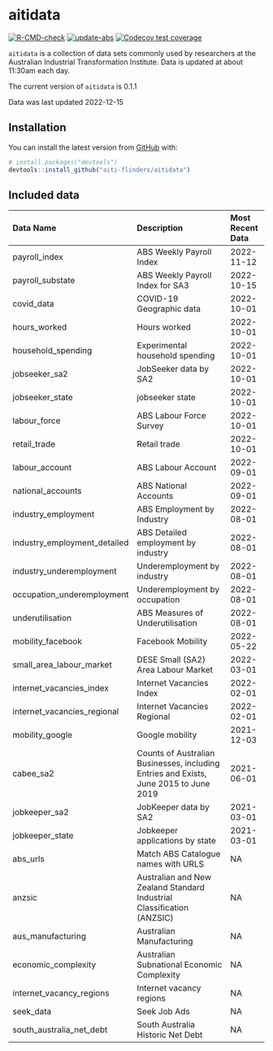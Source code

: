 
<!-- README.md is generated from README.Rmd. Please edit that file -->

# aitidata

<!-- badges: start -->

[![R-CMD-check](https://github.com/aiti-flinders/aitidata/actions/workflows/R-CMD-check.yaml/badge.svg?branch=data_prep)](https://github.com/aiti-flinders/aitidata/actions/workflows/R-CMD-check.yaml)
[![update-abs](https://github.com/aiti-flinders/aitidata/workflows/update-abs/badge.svg)](https://github.com/aiti-flinders/aitidata/actions)
[![Codecov test
coverage](https://codecov.io/gh/aiti-flinders/aitidata/branch/master/graph/badge.svg)](https://app.codecov.io/gh/aiti-flinders/aitidata?branch=master)
<!-- badges: end -->

`aitidata` is a collection of data sets commonly used by researchers at
the Australian Industrial Transformation Institute. Data is updated at
about 11:30am each day.

The current version of `aitidata` is 0.1.1

Data was last updated 2022-12-15

## Installation

You can install the latest version from [GitHub](https://github.com/)
with:

``` r
# install.packages("devtools")
devtools::install_github("aiti-flinders/aitidata")
```

## Included data

| Data Name                    | Description                                                                           | Most Recent Data |
|:-----------------------------|:--------------------------------------------------------------------------------------|:-----------------|
| payroll_index                | ABS Weekly Payroll Index                                                              | 2022-11-12       |
| payroll_substate             | ABS Weekly Payroll Index for SA3                                                      | 2022-10-15       |
| covid_data                   | COVID-19 Geographic data                                                              | 2022-10-01       |
| hours_worked                 | Hours worked                                                                          | 2022-10-01       |
| household_spending           | Experimental household spending                                                       | 2022-10-01       |
| jobseeker_sa2                | JobSeeker data by SA2                                                                 | 2022-10-01       |
| jobseeker_state              | jobseeker state                                                                       | 2022-10-01       |
| labour_force                 | ABS Labour Force Survey                                                               | 2022-10-01       |
| retail_trade                 | Retail trade                                                                          | 2022-10-01       |
| labour_account               | ABS Labour Account                                                                    | 2022-09-01       |
| national_accounts            | ABS National Accounts                                                                 | 2022-09-01       |
| industry_employment          | ABS Employment by Industry                                                            | 2022-08-01       |
| industry_employment_detailed | ABS Detailed employment by industry                                                   | 2022-08-01       |
| industry_underemployment     | Underemployment by industry                                                           | 2022-08-01       |
| occupation_underemployment   | Underemployment by occupation                                                         | 2022-08-01       |
| underutilisation             | ABS Measures of Underutilisation                                                      | 2022-08-01       |
| mobility_facebook            | Facebook Mobility                                                                     | 2022-05-22       |
| small_area_labour_market     | DESE Small (SA2) Area Labour Market                                                   | 2022-03-01       |
| internet_vacancies_index     | Internet Vacancies Index                                                              | 2022-02-01       |
| internet_vacancies_regional  | Internet Vacancies Regional                                                           | 2022-02-01       |
| mobility_google              | Google mobility                                                                       | 2021-12-03       |
| cabee_sa2                    | Counts of Australian Businesses, including Entries and Exists, June 2015 to June 2019 | 2021-06-01       |
| jobkeeper_sa2                | JobKeeper data by SA2                                                                 | 2021-03-01       |
| jobkeeper_state              | Jobkeeper applications by state                                                       | 2021-03-01       |
| abs_urls                     | Match ABS Catalogue names with URLS                                                   | NA               |
| anzsic                       | Australian and New Zealand Standard Industrial Classification (ANZSIC)                | NA               |
| aus_manufacturing            | Australian Manufacturing                                                              | NA               |
| economic_complexity          | Australian Subnational Economic Complexity                                            | NA               |
| internet_vacancy_regions     | Internet vacancy regions                                                              | NA               |
| seek_data                    | Seek Job Ads                                                                          | NA               |
| south_australia_net_debt     | South Australia Historic Net Debt                                                     | NA               |
